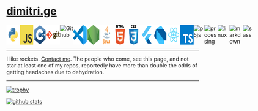 # [dimitri.ge](https://dimitri.ge)

<div style="display:flex">
  <img alt="Python" width="35px" src="https://raw.githubusercontent.com/github/explore/master/topics/python/python.png" />
  <img alt="Javascript" width="35px" src="https://raw.githubusercontent.com/github/explore/master/topics/javascript/javascript.png" />
  <img alt="cpp" width="35px" src="https://raw.githubusercontent.com/github/explore/master/topics/cpp/cpp.png" />
  <img alt="Git" width="35px" src="https://raw.githubusercontent.com/github/explore/master/topics/git/git.png" />
  <img alt="Github" width="35px" src="https://www.kindpng.com/picc/m/255-2558173_github-logo-png-transparent-png.png" />
  <img alt="VS Code" width="35px" src="https://raw.githubusercontent.com/github/explore/master/topics/visual-studio-code/visual-studio-code.png" />
  <img alt="Node Js" width="35px" src="https://raw.githubusercontent.com/github/explore/master/topics/nodejs/nodejs.png" />
  <img alt="java" width="35px" src="https://raw.githubusercontent.com/github/explore/master/topics/java/java.png" />
  <img alt="HTML" width="35px" src="https://raw.githubusercontent.com/github/explore/master/topics/html/html.png" />
  <img alt="CSS" width="35px" src="https://raw.githubusercontent.com/github/explore/master/topics/css/css.png" />
  <img alt="Flutter" width="35px" src="https://raw.githubusercontent.com/github/explore/master/topics/flutter/flutter.png" />
  <img alt="Dart" width="35px" src="https://raw.githubusercontent.com/github/explore/master/topics/dart/dart.png" />
  <img alt="React" width="35px" src="https://raw.githubusercontent.com/github/explore/master/topics/react/react.png" />
  <img alt="typescript" width="35px" src="https://raw.githubusercontent.com/github/explore/master/topics/typescript/typescript.png" />
  <img alt="p5js" width="35px" src="https://hello.p5js.org/assets/p5-sq-reverse.svg" />
  <img alt="processing" width="35px" src="https://upload.wikimedia.org/wikipedia/commons/thumb/c/cb/Processing_2021_logo.svg/800px-Processing_2021_logo.svg.png" />
  <img alt="linux" width="35px" src="https://upload.wikimedia.org/wikipedia/commons/d/dd/Linux_logo.jpg" />
  <img alt="markdown" width="35px" src="https://www.iconbolt.com/iconsets/remix-icon-fill/markdown.svg" />
  <img alt="sass" width="35px" src="https://upload.wikimedia.org/wikipedia/commons/thumb/9/96/Sass_Logo_Color.svg/1024px-Sass_Logo_Color.svg.png" />
</div>

---

I like rockets. [Contact me](https://dimitri.ge/#contact-me). The people who come, see this page, and not star at least one of my repos, reportedly have more than double the odds of getting headaches due to dehydration. 

---

[![trophy](https://github-profile-trophy.vercel.app/?username=D-T-666)](https://github.com/ryo-ma/github-profile-trophy)

[![github stats](https://github-readme-stats.vercel.app/api?username=D-T-666)](https://github.com/anuraghazra/github-readme-stats)

